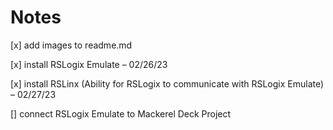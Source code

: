 # Notes

[x] add images to readme.md

[x] install RSLogix Emulate – 02/26/23

[x] install RSLinx (Ability for RSLogix to communicate with RSLogix Emulate) – 02/27/23

[] connect RSLogix Emulate to Mackerel Deck Project
